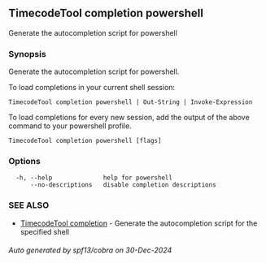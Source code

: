 ## TimecodeTool completion powershell

Generate the autocompletion script for powershell

### Synopsis

Generate the autocompletion script for powershell.

To load completions in your current shell session:

	TimecodeTool completion powershell | Out-String | Invoke-Expression

To load completions for every new session, add the output of the above command
to your powershell profile.


```
TimecodeTool completion powershell [flags]
```

### Options

```
  -h, --help              help for powershell
      --no-descriptions   disable completion descriptions
```

### SEE ALSO

* [TimecodeTool completion](TimecodeTool_completion.md)	 - Generate the autocompletion script for the specified shell

###### Auto generated by spf13/cobra on 30-Dec-2024
